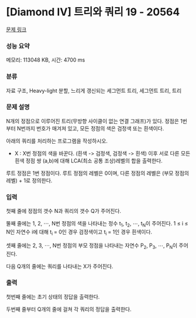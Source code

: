 # [Diamond IV] 트리와 쿼리 19 - 20564 

[문제 링크](https://www.acmicpc.net/problem/20564) 

### 성능 요약

메모리: 113048 KB, 시간: 4700 ms

### 분류

자료 구조, Heavy-light 분할, 느리게 갱신되는 세그먼트 트리, 세그먼트 트리, 트리

### 문제 설명

<p>N개의 정점으로 이루어진 트리(무방향 사이클이 없는 연결 그래프)가 있다. 정점은 1번부터 N번까지 번호가 매겨져 있고, 모든 정점의 색은 검정색 또는 흰색이다.</p>

<p>아래의 쿼리를 처리하는 프로그램을 작성하시오.</p>

<ul>
	<li>X : X번 정점의 색을 바꾼다. (흰색 -> 검정색, 검정색 -> 흰색) 이후 서로 다른 모든 흰색 정점 쌍 (a,b)에 대해 LCA(최소 공통 조상)레벨의 합을 출력한다.</li>
</ul>

<p>루트 정점은 1번 정점이다. 루트 정점의 레벨은 0이며, 다른 정점의 레벨은 (부모 정점의 레벨) + 1로 정의한다.</p>

### 입력 

 <p>첫째 줄에 정점의 갯수 N과 쿼리의 갯수 Q가 주어진다.</p>

<p>뚤째 줄에는 1, 2, ⋯, N번 정점의 색을 나타내는 정수 t<sub>1</sub>, t<sub>2</sub>, ⋯, t<sub>N</sub>이 주어진다. 1 ≤ i ≤ N인 자연수 i에 대해 t<sub>i </sub>= 0인 경우 검정색이고 t<sub>i </sub>= 1인 경우 흰색이다.</p>

<p>셋째 줄에는 2, 3, ⋯, N번 정점의 부모 정점을 나타내는 자연수 P<sub>2</sub>, P<sub>3</sub>, ⋯, P<sub>N</sub>이 주어진다.</p>

<p>다음 Q개의 줄에는 쿼리를 나타내는 X가 주어진다.</p>

### 출력 

 <p>첫번째 줄에는 초기 상태의 정답을 출력한다.</p>

<p>두번째 줄부터 Q개의 줄에 걸쳐 각 쿼리의 정답을 출력한다.</p>

